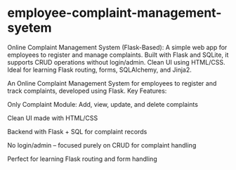 # employee-complaint-management-syetem
Online Complaint Management System (Flask-Based): A simple web app for employees to register and manage complaints. Built with Flask and SQLite, it supports CRUD operations without login/admin. Clean UI using HTML/CSS. Ideal for learning Flask routing, forms, SQLAlchemy, and Jinja2.

An Online Complaint Management System for employees to register and track complaints, developed using Flask.
Key Features:

Only Complaint Module: Add, view, update, and delete complaints

Clean UI made with HTML/CSS

Backend with Flask + SQL for complaint records

No login/admin – focused purely on CRUD for complaint handling

Perfect for learning Flask routing and form handling
